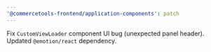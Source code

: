 ```yaml
---
'@commercetools-frontend/application-components': patch
---
```


Fix `CustomViewLoader` component UI bug (unexpected panel header).
Updated `@emotion/react` dependency.
